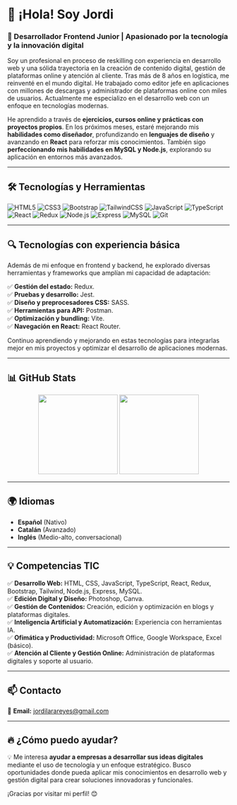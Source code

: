 # 👋 ¡Hola! Soy Jordi

### 🚀 Desarrollador Frontend Junior | Apasionado por la tecnología y la innovación digital

Soy un profesional en proceso de reskilling con experiencia en desarrollo web y una sólida trayectoria en la creación de contenido digital, gestión de plataformas online y atención al cliente. Tras más de 8 años en logística, me reinventé en el mundo digital. He trabajado como editor jefe en aplicaciones con millones de descargas y administrador de plataformas online con miles de usuarios. Actualmente me especializo en el desarrollo web con un enfoque en tecnologías modernas.

He aprendido a través de **ejercicios, cursos online y prácticas con proyectos propios**. En los próximos meses, estaré mejorando mis **habilidades como diseñador**, profundizando en **lenguajes de diseño** y avanzando en **React** para reforzar mis conocimientos. También sigo **perfeccionando mis habilidades en MySQL y Node.js**, explorando su aplicación en entornos más avanzados.

---

## 🛠️ Tecnologías y Herramientas

![HTML5](https://img.shields.io/badge/HTML5-E34F26?style=for-the-badge&logo=html5&logoColor=white)
![CSS3](https://img.shields.io/badge/CSS3-1572B6?style=for-the-badge&logo=css3&logoColor=white)
![Bootstrap](https://img.shields.io/badge/Bootstrap-7952B3?style=for-the-badge&logo=bootstrap&logoColor=white)
![TailwindCSS](https://img.shields.io/badge/Tailwind_CSS-38B2AC?style=for-the-badge&logo=tailwind-css&logoColor=white)
![JavaScript](https://img.shields.io/badge/JavaScript-F7DF1E?style=for-the-badge&logo=javascript&logoColor=black)
![TypeScript](https://img.shields.io/badge/TypeScript-007ACC?style=for-the-badge&logo=typescript&logoColor=white)
![React](https://img.shields.io/badge/React-61DAFB?style=for-the-badge&logo=react&logoColor=black)
![Redux](https://img.shields.io/badge/Redux-764ABC?style=for-the-badge&logo=redux&logoColor=white)
![Node.js](https://img.shields.io/badge/Node.js-339933?style=for-the-badge&logo=nodedotjs&logoColor=white)
![Express](https://img.shields.io/badge/Express.js-000000?style=for-the-badge&logo=express&logoColor=white)
![MySQL](https://img.shields.io/badge/MySQL-4479A1?style=for-the-badge&logo=mysql&logoColor=white)
![Git](https://img.shields.io/badge/Git-F05032?style=for-the-badge&logo=git&logoColor=white)

---

## 🔍 Tecnologías con experiencia básica
Además de mi enfoque en frontend y backend, he explorado diversas herramientas y frameworks que amplían mi capacidad de adaptación:

✅ **Gestión del estado:** Redux.  
✅ **Pruebas y desarrollo:** Jest.  
✅ **Diseño y preprocesadores CSS:** SASS.  
✅ **Herramientas para API:** Postman.  
✅ **Optimización y bundling:** Vite.  
✅ **Navegación en React:** React Router.  

Continuo aprendiendo y mejorando en estas tecnologías para integrarlas mejor en mis proyectos y optimizar el desarrollo de aplicaciones modernas.

---

## 📊 GitHub Stats

<div align="center">
  <img height="180em" src="https://github-readme-stats.vercel.app/api?username=JordiLara&show_icons=true&theme=radical&include_all_commits=true&count_private=true"/>
  <img height="180em" src="https://github-readme-stats.vercel.app/api/top-langs/?username=JordiLara&layout=compact&langs_count=7&theme=radical"/>
</div>

---

## 🌍 Idiomas

- **Español** (Nativo)
- **Catalán** (Avanzado)
- **Inglés** (Medio-alto, conversacional)

---

## 💡 Competencias TIC

✅ **Desarrollo Web:** HTML, CSS, JavaScript, TypeScript, React, Redux, Bootstrap, Tailwind, Node.js, Express, MySQL.  
✅ **Edición Digital y Diseño:** Photoshop, Canva.  
✅ **Gestión de Contenidos:** Creación, edición y optimización en blogs y plataformas digitales.  
✅ **Inteligencia Artificial y Automatización:** Experiencia con herramientas IA.  
✅ **Ofimática y Productividad:** Microsoft Office, Google Workspace, Excel (básico).  
✅ **Atención al Cliente y Gestión Online:** Administración de plataformas digitales y soporte al usuario.  

---

## 📫 Contacto

📩 **Email:** [jordilarareyes@gmail.com](mailto:jordilarareyes@gmail.com)

---

## 🔥 ¿Cómo puedo ayudar?

💡 Me interesa **ayudar a empresas a desarrollar sus ideas digitales** mediante el uso de tecnología y un enfoque estratégico. Busco oportunidades donde pueda aplicar mis conocimientos en desarrollo web y gestión digital para crear soluciones innovadoras y funcionales.

¡Gracias por visitar mi perfil! 😊
